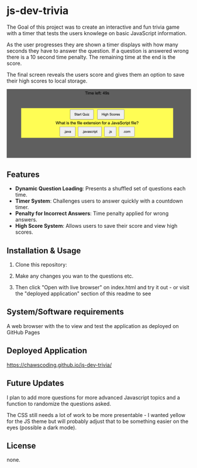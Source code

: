 # js-dev-trivia

The Goal of this project was to create an interactive and fun trivia game with a timer that tests the users knowlege on basic JavaScript information. 

As the user progresses they are shown a timer displays with how many seconds they have to answer the question. If a question is answered wrong there is a 10 second time penalty. The remaining time at the end is the score.

The final screen reveals the users score and gives them an option to save their high scores to local storage.

![Screenshot](./assets/Screen%20Shot%202023-10-02%20at%208.29.18%20AM.png)

## Features

- **Dynamic Question Loading**: Presents a shuffled set of questions each time.
- **Timer System**: Challenges users to answer quickly with a countdown timer.
- **Penalty for Incorrect Answers**: Time penalty applied for wrong answers.
- **High Score System**: Allows users to save their score and view high scores.

## Installation & Usage

1. Clone this repository:

2. Make any changes you wan to the questions etc.

3. Then click "Open with live browser" on index.html and try it out - or visit the "deployed application" section of this readme to see 


## System/Software requirements

A web browser with the to view and test the application as deployed on GitHub Pages

## Deployed Application

https://chawscoding.github.io/js-dev-trivia/

## Future Updates

I plan to add more questions for more advanced Javascript topics and a function to randomize the questions asked. 

The CSS still needs a lot of work to be more presentable - I wanted yellow for the JS theme but will probably adjust that to be something easier on the eyes (possible a dark mode).

## License

none.